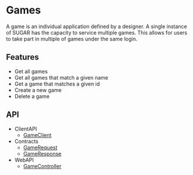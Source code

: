 # Games
A game is an individual application defined by a designer. 
A single instance of SUGAR has the capacity to service multiple games. This allows for users to take part in multiple of games under the same login. 


## Features
* Get all games
* Get all games that match a given name
* Get a game that matches a given id
* Create a new game
* Delete a game 


## API
* ClientAPI
    * [GameClient](/api/PlayGen.SUGAR.ClientAPI.GameClient)
* Contracts
    * [GameRequest](/api/PlayGen.SUGAR.Contracts.GameRequest)
    * [GameResponse](/api/PlayGen.SUGAR.Contracts.GameResponse)
* WebAPI
    * [GameController](/api/PlayGen.SUGAR.WebAPI.Controllers.GameController)
